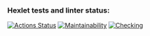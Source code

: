 ### Hexlet tests and linter status:
[![Actions Status](https://github.com/korzhishe/frontend-project-lvl1/workflows/hexlet-check/badge.svg)](https://github.com/korzhishe/frontend-project-lvl1/actions)
[![Maintainability](https://api.codeclimate.com/v1/badges/a99a88d28ad37a79dbf6/maintainability)](https://codeclimate.com/github/codeclimate/codeclimate/maintainability)
[![Checking](https://github.com/<OWNER>/<REPOSITORY>/actions/workflows/hexlet-check.yml/badge.svg)](https://github.com/<OWNER>/<REPOSITORY>/actions/workflows/hexlet-check.yml/badge.svg)